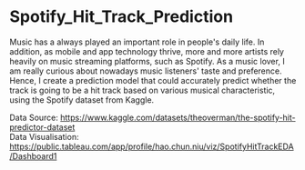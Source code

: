 # Spotify_Hit_Track_Prediction
Music has a always played an important role in people's daily life. In addition, as mobile and app technology thrive, more and more artists rely heavily on music streaming platforms, such as Spotify. As a music lover, I am really curious about nowadays music listeners' taste and preference. Hence, I create a prediction model that could accurately predict whether the track is going to be a hit track based on various musical characteristic, using the Spotify dataset from Kaggle.   
   
Data Source: https://www.kaggle.com/datasets/theoverman/the-spotify-hit-predictor-dataset     
Data Visualisation: https://public.tableau.com/app/profile/hao.chun.niu/viz/SpotifyHitTrackEDA/Dashboard1 
